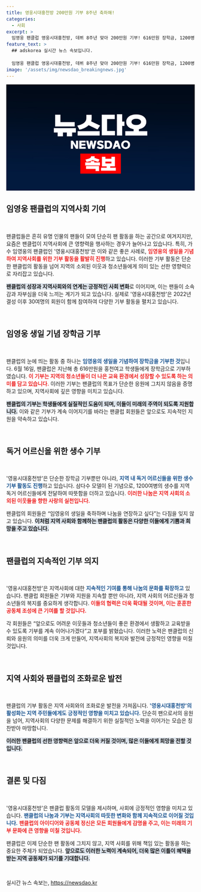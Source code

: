 ```yaml
---
title: 영웅시대홍천방 200만원 기부 8주년 축하해!
categories:
  - 사회
excerpt: >
  임영웅 팬클럽 영웅시대홍천방, 데뷔 8주년 맞아 200만원 기부! 616만원 장학금, 1200병 생수로 지역사회에 사랑 전하며 훈훈함을 더하고 있다. 이들의 선한 영향력에 귀추가 주목된다!
feature_text: >
  ## adskorea 실시간 뉴스 속보입니다.

  임영웅 팬클럽 영웅시대홍천방, 데뷔 8주년 맞아 200만원 기부! 616만원 장학금, 1200병 생수로 지역사회에 사랑 전하며 훈훈함을 더하고 있다. 이들의 선한 영향력에 귀추가 주목된다!
image: '/assets/img/newsdao_breakingnews.jpg'
---
```


<p><img src="/assets/img/newsdao_breakingnews.jpg" alt="adskorea 속보" /></p>

<h2 data-ke-size="size26">임영웅 팬클럽의 지역사회 기여</h2>

<p data-ke-size="size16">&nbsp;</p>

<p>팬클럽들은 흔히 유명 인물의 팬들이 모여 단순히 팬 활동을 하는 공간으로 여겨지지만, 요즘은 팬클럽이 지역사회에 큰 영향력을 행사하는 경우가 늘어나고 있습니다. 특히, 가수 임영웅의 팬클럽인 '영웅시대홍천방'은 이와 같은 좋은 사례로, <b><span style="color: #ee2323;">임영웅의 생일을 기념하여 지역사회를 위한 기부 활동을 활발히 진행</span></b>하고 있습니다. 이러한 기부 활동은 단순한 팬클럽의 활동을 넘어 지역의 소외된 이웃과 청소년들에게 의미 있는 선한 영향력으로 자리잡고 있습니다. </p>

<p><b><span style="background-color: #21538527;">팬클럽의 성장과 지역사회와의 연계는 긍정적인 사회 변화</span></b>로 이어지며, 이는 팬들이 소속감과 자부심을 더욱 느끼는 계기가 되고 있습니다. 실제로 '영웅시대홍천방'은 2022년 결성 이후 30여명의 회원이 함께 참여하여 다양한 기부 활동을 펼치고 있습니다. </p>

<p data-ke-size="size16">&nbsp;</p>

<h2 data-ke-size="size26">임영웅 생일 기념 장학금 기부</h2>

<p data-ke-size="size16">&nbsp;</p>

<p>팬클럽의 눈에 띄는 활동 중 하나는 <b><span style="color: #1a5490;">임영웅의 생일을 기념하여 장학금을 기부한 것</span></b>입니다. 6월 16일, 팬클럽은 지난해 총 616만원을 홍천여고 학생들에게 장학금으로 기부하였습니다. <b><span style="color: #ee2323;">이 기부는 지역의 청소년들이 더 나은 교육 환경에서 성장할 수 있도록 하는 의미를 담고 있습니다.</span></b> 이러한 기부는 팬클럽의 목표가 단순한 응원에 그치지 않음을 증명하고 있으며, 지역사회에 깊은 영향을 미치고 있습니다. </p>

<p><b><span style="background-color: #21538527;">팬클럽의 기부는 학생들에게 실질적인 도움이 되며, 이들이 미래의 주역이 되도록 지원합니다.</span></b> 이와 같은 기부가 계속 이어지기를 바라는 팬클럽 회원들은 앞으로도 지속적인 지원을 약속하고 있습니다. </p>

<p data-ke-size="size16">&nbsp;</p>

<h2 data-ke-size="size26">독거 어르신을 위한 생수 기부</h2>

<p data-ke-size="size16">&nbsp;</p>

<p>'영웅시대홍천방'은 단순한 장학금 기부뿐만 아니라, <b><span style="color: #1a5490;">지역 내 독거 어르신들을 위한 생수 기부 활동도 진행</span></b>하고 있습니다. 삼다수 모델이 된 기념으로, 1200여병의 생수를 지역 독거 어르신들에게 전달하여 따뜻함을 더하고 있습니다. <b><span style="color: #ee2323;">이러한 나눔은 지역 사회의 소외된 이웃들을 향한 사랑의 실천입니다.</span></b> </p>

<p>팬클럽의 회원들은 “임영웅의 생일을 축하하며 나눔을 연장하고 싶다”는 다짐을 잊지 않고 있습니다. <b><span style="background-color: #21538527;">이처럼 지역 사회와 함께하는 팬클럽의 활동은 다양한 이들에게 기쁨과 희망을 주고 있습니다.</span></b></p>

<p data-ke-size="size16">&nbsp;</p>

<h2 data-ke-size="size26">팬클럽의 지속적인 기부 의지</h2>

<p data-ke-size="size16">&nbsp;</p>

<p>'영웅시대홍천방'은 지역사회에 대한 <b><span style="color: #1a5490;">지속적인 기여를 통해 나눔의 문화를 확장하고</span></b> 있습니다. 팬클럽 회원들은 기부와 지원을 지속할 뿐만 아니라, 지역 사회의 어르신들과 청소년들의 복지를 중요하게 생각합니다. <b><span style="color: #ee2323;">이들의 협력은 더욱 확대될 것이며, 이는 훈훈한 공동체 조성에 큰 기여를 할 것입니다.</span></b> </p>

<p>각 회원들은 “앞으로도 어려운 이웃들과 청소년들이 좋은 환경에서 생활하고 교육받을 수 있도록 기부를 계속 이어나가겠다”고 포부를 밝혔습니다. 이러한 노력은 팬클럽의 신뢰와 응원의 의미를 더욱 크게 만들어, 지역사회의 복지와 발전에 긍정적인 영향을 미칠 것입니다. </p>

<p data-ke-size="size16">&nbsp;</p>

<h2 data-ke-size="size26">지역 사회와 팬클럽의 조화로운 발전</h2>

<p data-ke-size="size16">&nbsp;</p>

<p>팬클럽의 기부 활동은 지역 사회와의 조화로운 발전을 가져옵니다. <b><span style="color: #1a5490;">'영웅시대홍천방'의 활성화는 지역 주민들에게도 긍정적인 영향을 미치고 있습니다.</span></b> 단순히 팬으로서의 응원을 넘어, 지역사회의 다양한 문제를 해결하기 위한 실질적인 노력을 이어가는 모습은 칭찬받아 마땅합니다. </p>

<p><b><span style="background-color: #21538527;">이러한 팬클럽의 선한 영향력은 앞으로 더욱 커질 것이며, 많은 이들에게 희망을 전할 것입니다.</span></b> </p>

<p data-ke-size="size16">&nbsp;</p>

<h2 data-ke-size="size26">결론 및 다짐</h2>

<p data-ke-size="size16">&nbsp;</p>

<p>'영웅시대홍천방'은 팬클럽 활동의 모델을 제시하며, 사회에 긍정적인 영향을 미치고 있습니다. <b><span style="color: #1a5490;">팬클럽의 나눔과 기부는 지역사회의 따듯한 변화와 함께 지속적으로 이어질 것입니다.</span></b> <b><span style="color: #ee2323;">팬클럽의 아이디어와 공동체 정신은 모든 회원들에게 감명을 주고, 이는 미래의 기부 문화에 큰 영향을 미칠 것입니다.</span></b> </p>

<p>팬클럽은 이제 단순한 팬 활동에 그치지 않고, 지역 사회를 위해 책임 있는 활동을 하는 중요한 주체가 되었습니다. <b><span style="background-color: #21538527;">앞으로도 이러한 노력이 계속되어, 더욱 많은 이틀이 혜택을 받는 지역 공동체가 되기를 기대합니다.</span></b> </p>

<p data-ke-size="size16">&nbsp;</p>
실시간 뉴스 속보는, <a href="https://newsdao.kr" rel="dofollow">https://newsdao.kr</a>


